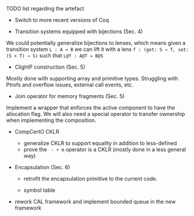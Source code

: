 TODO list regarding the artefact

* Switch to more recent versions of Coq

* Transition systems equipped with bijections (Sec. 4)

We could potentially generalize bijections to lenses, which means given a
transition system `L : A ↠ B` we can lift it with a lens `f : (get: S → T, set:
(S × T) → S)` such that `L@f : A@T ↠ B@S`

* ClightP construction (Sec. 5)

Mostly done with supporting array and primitive types. Struggling with Ptrofs
and overflow issues, external call events, etc.

* Join operator for memory fragments (Sec. 5)

Implement a wrapper that enforces the active component to have the allocation
flag. We will also need a special operator to transfer ownership when
implementing the composition.

* CompCertO CKLR

    * generalize CKLR to support equality in addition to less-defined
    * prove the ` - • m` operator is a CKLR (mostly done in a less general way)

* Encapsulation (Sec. 6)

    - retrofit the encapsulation primitive to the current code.

    - symbol table

* rework CAL framework and implement bounded queue in the new framework
